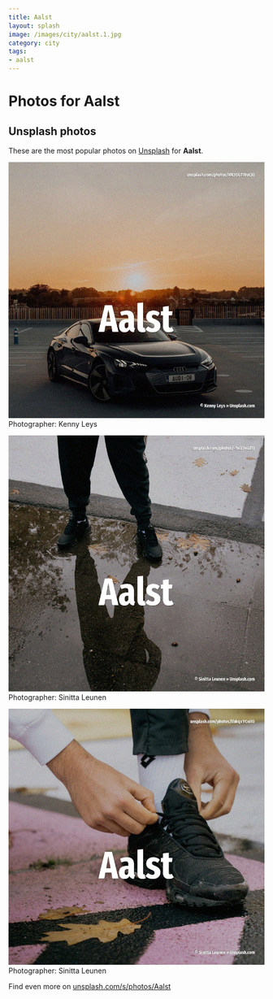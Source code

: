 ```yaml
---
title: Aalst
layout: splash
image: /images/city/aalst.1.jpg
category: city
tags:
- aalst
---
```

# Photos for Aalst
 
## Unsplash photos
These are the most popular photos on [Unsplash](https://unsplash.com) for **Aalst**.
 
![Aalst](/images/city/aalst.1.jpg)
Photographer:  Kenny Leys
 
![Aalst](/images/city/aalst.2.jpg)
Photographer:  Sinitta Leunen
 
![Aalst](/images/city/aalst.3.jpg)
Photographer:  Sinitta Leunen
 
Find even more on [unsplash.com/s/photos/Aalst](https://unsplash.com/s/photos/Aalst)
 

